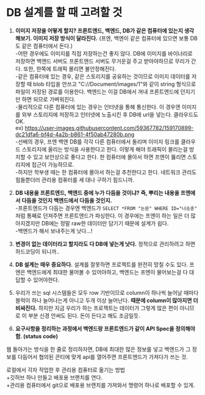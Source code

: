 DB 설계를 할 때 고려할 것
==================================================
1. **이미지 저장을 어떻게 할지? 프론트엔드, 백엔드, DB가 같은 컴퓨터에 있는지 생각해보기. 이미지 저장 방식이 달라진다.** (프엔, 백엔이 같은 컴퓨터에 있으면 보통 DB도 같은 컴퓨터에서 돈다.)   
   -어떤 경우에도 이미지를 직접 저장하는건 좋지 않다. DB에 이미지를 바이너리로 저장하면 백엔드 서버도 프론트엔드 서버도 무거운걸 주고 받아야하므로 무리가 간다. 또한, 한쪽에 트래픽 몰리면 불안정해진다.   
   -같은 컴퓨터에 있는 경우, 같은 스토리지를 공유하는 것이므로 이미지 데이터를 저장할 때 blob 타입을 안쓰고 "C://Document/images/1"와 같이 string 형식으로 파일이 저장된 경로를 이용한다. 백엔드는 이걸 DB에서 꺼내 프론트엔드에 던지기만 하면 되므로 가벼워진다.   
   -물리적으로 다른 컴퓨터에 있는 경우는 인터넷을 통해 통신한다. 이 경우엔 이미지를 외부 스토리지에 저장하고 인터넷에 노출시킨 후 DB에 url을 넣는다. 클라우드도 OK.   
    ex) https://user-images.githubusercontent.com/59367782/159170899-dc21dfa6-bf4d-4a2b-b861-4f50ab47280b.png  
   -선배의 경우, 프엔 백엔 DB를 각각 다른 컴퓨터에서 돌리며 이미지 링크를 클라우드 스토리지에 올리는 방식을 사용한다고 한다. 이렇게 해야 트래픽이 몰리는걸 방지할 수 있고 보안상으로 좋다고 한다. 한 컴퓨터에 몰아서 하면 프엔이 뚫리면 스토리지에 접근이 가능하므로.   
   -하지만 학부생 때는 한 컴퓨터에 몰아서 하는걸 추천한다고 한다. 네트워크 관리도 힘들뿐더러 관리용 컴퓨터를 세 대나 구하기 힘드니까.   

2. **DB 내용을 프론트엔드, 백엔드 중에 누가 다듬을 것이냐? 즉, 뿌리는 내용을 프엔에서 다듬을 것인지 백엔드에서 다듬을 것인지.**  
   -프론트엔드가 다듬는 경우엔 백엔드가 `SELECT *FROM "논문" WHERE ID="나승훈"` 처럼 통째로 던져주면 프론트엔드가 파싱한다. 이 경우에는 프엔이 하는 일은 더 많아지겠지만 DB에는 정말 raw한 데이터만 담기기 때문에 설계가 쉽다.    
   -백엔드가 해서 보내주는게 낫다...!   
   
3. **변경이 없는 데이터라고 할지라도 다 DB에 넣는게 낫다.** 정적으로 관리하려고 하면 하드코딩이 되니까..  
4. **DB 설계는 매우 중요하다.** 설계를 잘못하면 프로젝트를 완전히 망칠 수도 있다. 프엔은 백엔드에게 최대한 물어볼 수 있어야하고, 백엔드는 프엔이 물어보는걸 다 대답할 수 있어야한다.   
5. 우리가 쓰는 sql 시스템들은 모두 row 기반이므로 column이 하나씩 늘어날 때마다 블럭이 하나 늘어나는게 아니고 두개 이상 늘어난다. **때문에 column이 많아지면 더 비싸진다.** 하지만 지금 우리가 하는 프로젝트는 데이터가 그렇게 많은 편이 아니므로 이 부분 신경 안써도 된다. 돈이 든다고 해도 조금일듯.    

6. **요구사항을 정리하는 과정에서 백엔드랑 프론트엔드가 같이 API Spec을 정의해야함. (status code)**   

웹 돌아가는 방식을 한 줄로 정리하자면, DB에 최대한 많은 정보를 넣고 백엔드가 그 정보를 다듬어서 협의된 콘티에 맞게 api를 열어주면 프론트엔드가 가져다가 쓰는 것.  

로컬에서 각자 작업한 후 관리용 컴퓨터로 옮기는 방법  
+깃허브 하나 만들고 배포용 브랜치를 연다.  
+관리용 컴퓨터에서 git으로 배포용 브랜치를 가져와서 명령어 하나로 배포할 수 있게.  
